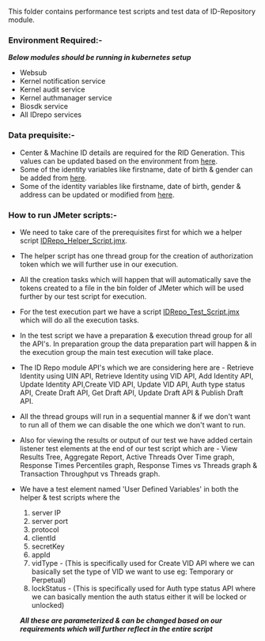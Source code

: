 This folder contains performance test scripts and test data of ID-Repository module.

### Environment Required:-
***Below modules should be running in kubernetes setup***

* Websub
* Kernel notification service
* Kernel audit service
* Kernel authmanager service
* Biosdk service
* All IDrepo services

### Data prequisite:-
* Center & Machine ID details are required for the RID Generation. This values can be updated based on the environment from [here](https://github.com/mosip/mosip-performance-tests-mt/blob/1.1.5/commons/id-repository/support-files/Center-MachineIDValues.csv).
* Some of the identity variables like firstname, date of birth & gender can be added from [here](https://github.com/mosip/mosip-performance-tests-mt/blob/1.1.5/commons/id-repository/support-files/addIdentityRequestDetails.csv).
* Some of the identity variables like firstname, date of birth, gender & address can be updated or modified from [here](https://github.com/mosip/mosip-performance-tests-mt/blob/1.1.5/commons/id-repository/support-files/updateIdentityRequestDetails.csv).

### How to run JMeter scripts:-
* We need to take care of the prerequisites first for which we a helper script [IDRepo_Helper_Script.jmx](https://github.com/mosip/mosip-performance-tests-mt/blob/1.1.5/commons/id-repository/scripts/IDRepo_Helper_Script.jmx).
* The helper script has one thread group for the creation of authorization token which we will further use in our execution.
* All the creation tasks which will happen that will automatically save the tokens created to a file in the bin folder of JMeter which will be used further by our test script for execution.
* For the test execution part we have a script [IDRepo_Test_Script.jmx](https://github.com/mosip/mosip-performance-tests-mt/blob/1.1.5/commons/id-repository/scripts/IDRepo_Test_Script.jmx) which will do all the execution tasks.
* In the test script we have a preparation & execution thread group for all the API's. In preparation group the data preparation part will happen & in the execution group the main test execution will take place.
* The ID Repo module API's which we are considering here are - Retrieve Identity using UIN API, Retrieve Identity using VID API, Add Identity API, Update Identity API,Create VID API, Update VID API, Auth type status API, Create Draft API, Get Draft API, Update Draft API & Publish Draft API.
* All the thread groups will run in a sequential manner & if we don't want to run all of them we can disable the one which we don't want to run.
* Also for viewing the results or output of our test we have added certain listener test elements at the end of our test script which are - View Results Tree, Aggregate Report, Active Threads Over Time graph, Response Times Percentiles graph, Response Times vs Threads graph & Transaction Throughput vs Threads graph.
* We have a test element named 'User Defined Variables' in both the helper & test scripts where the 
  1. server IP
  2. server port
  3. protocol
  4. clientId
  5. secretKey
  6. appId
  7. vidType - (This is specifically used for Create VID API where we can basically set the type of VID we want to use eg: Temporary or Perpetual)
  8. lockStatus - (This is specifically used for Auth type status API where we can basically mention the auth status either it will be locked or unlocked)
  
  ***All these are parameterized & can be changed based on our requirements which will further reflect in the entire script***
